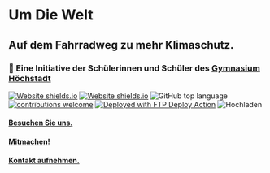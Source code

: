 # Um Die Welt
## Auf dem Fahrradweg zu mehr Klimaschutz.
### 🚀 Eine Initiative der Schülerinnen und Schüler des [Gymnasium Höchstadt](https://gymnasium-hoechstadt.de)

[![Website shields.io](https://img.shields.io/github/license/LeonardNolting/umdiewelt)](LICENSE.txt)
[![Website shields.io](https://img.shields.io/website-up-down-green-red/http/umdiewelt.gymnasium-hoechstadt.de)](http://umdiewelt.gymnasium-hoechstadt.de)
![GitHub top language](https://img.shields.io/github/languages/top/LeonardNolting/umdiewelt)
[![contributions welcome](https://img.shields.io/badge/contributions-welcome-brightgreen.svg?style=flat)](https://github.com/LeonardNolting/umdiewelt/issues)
[<img alt="Deployed with FTP Deploy Action" src="https://img.shields.io/badge/Deployed With-FTP DEPLOY ACTION-%3CCOLOR%3E?color=0077b6">](https://github.com/SamKirkland/FTP-Deploy-Action)
![Hochladen](https://github.com/LeonardNolting/umdiewelt/actions/workflows/hochladen.yml/badge.svg)

#### [Besuchen Sie uns.](https://umdiewelt.gymnasium-hoechstadt.de "Gymnasium Höchstadt - Um Die Welt")

#### [Mitmachen!](https://umdiewelt.gymnasium-hoechstadt.de#mitmachen)

#### [Kontakt aufnehmen.](mailto:leonard.nolting@gymhoes.de?subject=)
